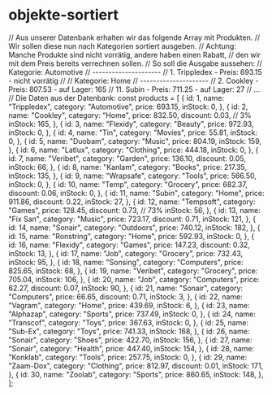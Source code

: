 # objekte-sortiert
// Aus unserer Datenbank erhalten wir das folgende Array mit Produkten. // Wir sollen diese nun nach Kategorien sortiert ausgeben. // Achtung: Manche Produkte sind nicht vorrätig, andere haben einen Rabatt, // den wir mit dem Preis bereits verrechnen sollen. // So soll die Ausgabe aussehen: // Kategorie: Automotive // --------------------- // 1. Trippledex - Preis: 693.15 - nicht vorrätig // // Kategorie: Home // --------------------- // 2. Cookley - Preis: 807.53 - auf Lager: 165 // 11. Subin - Preis: 711.25 - auf Lager: 27 // ... // Die Daten aus der Datenbank: const products = [     {         id: 1,         name: "Trippledex",         category: "Automotive",         price: 693.15,         inStock: 0,     }, {         id: 2,         name: "Cookley",         category: "Home",         price: 832.50,         discount: 0.03, // 3%         inStock: 165,     }, {         id: 3,         name: "Flexidy",         category: "Beauty",         price: 972.93,         inStock: 0,     }, {         id: 4,         name: "Tin",         category: "Movies",         price: 55.81,         inStock: 0,     }, {         id: 5,         name: "Duobam",         category: "Music",         price: 804.19,         inStock: 159,     }, {         id: 6,         name: "Latlux",         category: "Clothing",         price: 444.18,         inStock: 0,     }, {         id: 7,         name: "Veribet",         category: "Garden",         price: 136.10,         discount: 0.05,         inStock: 66,     }, {         id: 8,         name: "Kanlam",         category: "Books",         price: 217.35,         inStock: 135,     }, {         id: 9,         name: "Wrapsafe",         category: "Tools",         price: 566.50,         inStock: 0,     }, {         id: 10,         name: "Temp",         category: "Grocery",         price: 682.37,         discount: 0.06,         inStock: 0,     }, {         id: 11,         name: "Subin",         category: "Home",         price: 911.86,         discount: 0.22,         inStock: 27,     }, {         id: 12,         name: "Tempsoft",         category: "Games",         price: 128.45,         discount: 0.73, // 73%         inStock: 56,     }, {         id: 13,         name: "Fix San",         category: "Music",         price: 723.17,         discount: 0.71,         inStock: 121,     }, {         id: 14,         name: "Sonair",         category: "Outdoors",         price: 740.12,         inStock: 182,     }, {         id: 15,         name: "Ronstring",         category: "Home",         price: 592.93,         inStock: 0,     }, {         id: 16,         name: "Flexidy",         category: "Games",         price: 147.23,         discount: 0.32,         inStock: 13,     }, {         id: 17,         name: "Job",         category: "Grocery",         price: 732.43,         inStock: 95,     }, {         id: 18,         name: "Sonsing",         category: "Computers",         price: 825.65,         inStock: 68,     }, {         id: 19,         name: "Veribet",         category: "Grocery",         price: 705.04,         inStock: 106,     }, {         id: 20,         name: "Job",         category: "Computers",         price: 62.27,         discount: 0.07,         inStock: 90,     }, {         id: 21,         name: "Sonair",         category: "Computers",         price: 66.65,         discount: 0.71,         inStock: 3,     }, {         id: 22,         name: "Vagram",         category: "Home",         price: 439.69,         inStock: 6,     }, {         id: 23,         name: "Alphazap",         category: "Sports",         price: 737.49,         inStock: 0,     }, {         id: 24,         name: "Transcof",         category: "Toys",         price: 367.63,         inStock: 0,     }, {         id: 25,         name: "Sub-Ex",         category: "Toys",         price: 741.33,         inStock: 168,     }, {         id: 26,         name: "Sonair",         category: "Shoes",         price: 422.70,         inStock: 156,     }, {         id: 27,         name: "Sonair",         category: "Health",         price: 447.40,         inStock: 154,     }, {         id: 28,         name: "Konklab",         category: "Tools",         price: 257.75,         inStock: 0,     }, {         id: 29,         name: "Zaam-Dox",         category: "Clothing",         price: 812.97,         discount: 0.01,         inStock: 171,     }, {         id: 30,         name: "Zoolab",         category: "Sports",         price: 860.65,         inStock: 148,     }, ];
